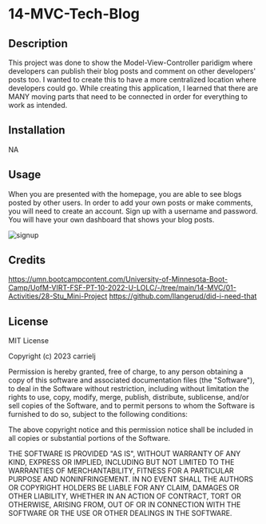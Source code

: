 # 14-MVC-Tech-Blog

## Description
This project was done to show the Model-View-Controller paridigm where developers can publish their blog posts and comment on other developers' posts too. I wanted to create this to have a more centralized location where developers could go. While creating this application, I learned that there are MANY moving parts that need to be connected in order for everything to work as intended. 

## Installation
NA

## Usage
When you are presented with the homepage, you are able to see blogs posted by other users. In order to add your own posts or make comments, you will need to create an account. Sign up with a username and password. You will have your own dashboard that shows your blog posts. 

![signup](https://user-images.githubusercontent.com/114967552/221086652-92ea08ca-7de3-42cf-a010-f4bb6a0de201.JPG)

## Credits
https://umn.bootcampcontent.com/University-of-Minnesota-Boot-Camp/UofM-VIRT-FSF-PT-10-2022-U-LOLC/-/tree/main/14-MVC/01-Activities/28-Stu_Mini-Project
https://github.com/llangerud/did-i-need-that

## License
MIT License

Copyright (c) 2023 carrielj

Permission is hereby granted, free of charge, to any person obtaining a copy
of this software and associated documentation files (the "Software"), to deal
in the Software without restriction, including without limitation the rights
to use, copy, modify, merge, publish, distribute, sublicense, and/or sell
copies of the Software, and to permit persons to whom the Software is
furnished to do so, subject to the following conditions:

The above copyright notice and this permission notice shall be included in all
copies or substantial portions of the Software.

THE SOFTWARE IS PROVIDED "AS IS", WITHOUT WARRANTY OF ANY KIND, EXPRESS OR
IMPLIED, INCLUDING BUT NOT LIMITED TO THE WARRANTIES OF MERCHANTABILITY,
FITNESS FOR A PARTICULAR PURPOSE AND NONINFRINGEMENT. IN NO EVENT SHALL THE
AUTHORS OR COPYRIGHT HOLDERS BE LIABLE FOR ANY CLAIM, DAMAGES OR OTHER
LIABILITY, WHETHER IN AN ACTION OF CONTRACT, TORT OR OTHERWISE, ARISING FROM,
OUT OF OR IN CONNECTION WITH THE SOFTWARE OR THE USE OR OTHER DEALINGS IN THE
SOFTWARE.
